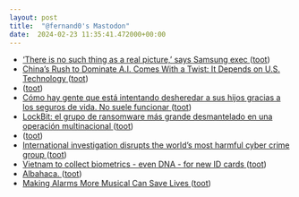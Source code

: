 ```yaml
---
layout: post
title:  "@fernand0's Mastodon"
date:  2024-02-23 11:35:41.472000+00:00
---
```

*  [‘There is no such thing as a real picture,’ says Samsung exec ](https://www.theverge.com/2024/2/2/24059955/samsung-no-such-thing-as-real-photo-a) ([toot](https://mastodon.social/@fernand0/111980586039269569))
*  [China’s Rush to Dominate A.I. Comes With a Twist: It Depends on U.S. Technology ](https://www.nytimes.com/2024/02/21/technology/china-united-states-artificial-intelligence.htm) ([toot](https://mastodon.social/@fernand0/111980051931169347))
*  [ ](https://mastodon.social/users/fernand0/statuses/111979345295590104/activity) ([toot](https://mastodon.social/users/fernand0/statuses/111979345295590104/activity))
*  [Cómo hay gente que está intentando desheredar a sus hijos gracias a los seguros de vida. No suele funcionar  ](https://www.elblogsalmon.com/entorno/como-hay-gente-que-esta-intentando-desheredar-a-sus-hijos-gracias-a-seguros-vida-no-suele-funciona) ([toot](https://mastodon.social/@fernand0/111978384975719534))
*  [LockBit: el grupo de ransomware más grande desmantelado en una operación multinacional ](https://unaaldia.hispasec.com/2024/02/lockbit-el-grupo-de-ransomware-mas-gdesmantelado-en-una-operacion-multinacional.htm) ([toot](https://mastodon.social/@fernand0/111976632770999475))
*  [ ](https://mas.to/@purcola) ([toot](https://mastodon.social/@fernand0/111976628441055670))
*  [International investigation disrupts the world’s most harmful cyber crime group ](https://www.nationalcrimeagency.gov.uk/news/nca-leads-international-investigation-targeting-worlds-most-harmful-ransomware-grou) ([toot](https://mastodon.social/@fernand0/111976225268154639))
*  [Vietnam to collect biometrics - even DNA - for new ID cards ](https://www.theregister.com/2024/02/20/vietnam_id_cards_dna) ([toot](https://mastodon.social/@fernand0/111976101207301264))
*  [Albahaca. ](https://avecesunafoto.wordpress.com/2024/02/22/albahaca-7) ([toot](https://mastodon.social/@fernand0/111976005526666318))
*  [Making Alarms More Musical Can Save Lives ](https://www.scientificamerican.com/article/making-alarms-more-musical-can-save-lives) ([toot](https://mastodon.social/@fernand0/111975763886072704))

